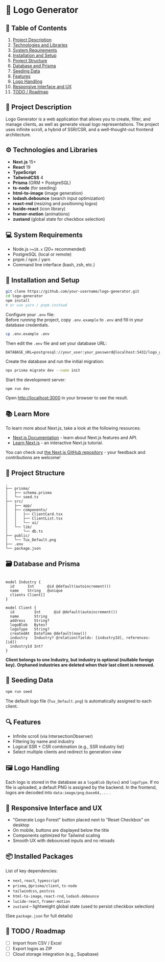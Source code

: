 # 📘 Logo Generator

## 🧭 Table of Contents

1. [Project Description](#project-description)
2. [Technologies and Libraries](#technologies-and-libraries)
3. [System Requirements](#system-requirements)
4. [Installation and Setup](#installation-and-setup)
5. [Project Structure](#project-structure)
6. [Database and Prisma](#database-and-prisma)
7. [Seeding Data](#seeding-data)
8. [Features](#features)
9. [Logo Handling](#logo-handling)
10. [Responsive Interface and UX](#responsive-interface-and-ux)
11. [TODO / Roadmap](#todo--roadmap)

## 📝 Project Description

Logo Generator is a web application that allows you to create, filter, and manage clients, as well as generate visual logo representations. The project uses infinite scroll, a hybrid of SSR/CSR, and a well-thought-out frontend architecture.

## ⚙️ Technologies and Libraries

- **Next.js** 15+
- **React** 19
- **TypeScript**
- **TailwindCSS** 4
- **Prisma** (ORM + PostgreSQL)
- **ts-node** (for seeding)
- **html-to-image** (image generation)
- **lodash.debounce** (search input optimization)
- **react-rnd** (resizing and positioning logos)
- **lucide-react** (icon library)
- **framer-motion** (animations)
- **zustand** (global state for checkbox selection)

## 💻 System Requirements

- Node.js `>=18.x` (20+ recommended)
- PostgreSQL (local or remote)
- pnpm / npm / yarn
- Command line interface (bash, zsh, etc.)

## 🚀 Installation and Setup

```bash
git clone https://github.com/your-username/logo-generator.git
cd logo-generator
npm install
# or use yarn / pnpm instead
```

Configure your `.env` file:  
Before running the project, copy `.env.example` to `.env` and fill in your database credentials.

```bash
cp .env.example .env
```

Then edit the `.env` file and set your database URL:

```env
DATABASE_URL=postgresql://your_user:your_password@localhost:5432/logo_generator
```

Create the database and run the initial migration:

```bash
npx prisma migrate dev --name init
```

Start the development server:

```bash
npm run dev
```

Open [http://localhost:3000](http://localhost:3000) in your browser to see the result.

## 📚 Learn More

To learn more about Next.js, take a look at the following resources:

- [Next.js Documentation](https://nextjs.org/docs) - learn about Next.js features and API.
- [Learn Next.js](https://nextjs.org/learn) - an interactive Next.js tutorial.

You can check out [the Next.js GitHub repository](https://github.com/vercel/next.js) - your feedback and contributions are welcome!

## 📁 Project Structure

```
.
├── prisma/
│   ├── schema.prisma
│   └── seed.ts
├── src/
│   ├── app/
│   ├── components/
│   │   ├── ClientCard.tsx
│   │   ├── ClientList.tsx
│   │   └── ui/
│   └── lib/
│       └── db.ts
├── public/
│   └── Tux_Default.png
├── .env
└── package.json
```

## 🗃️ Database and Prisma

```prisma

model Industry {
  id      Int      @id @default(autoincrement())
  name    String   @unique
  clients Client[]
}

model Client {
  id         Int      @id @default(autoincrement())
  name       String
  address    String?
  logoBlob   Bytes?
  logoType   String?
  createdAt  DateTime @default(now())
  industry   Industry? @relation(fields: [industryId], references: [id])
  industryId Int?
}

```

**Client belongs to one Industry, but industry is optional (nullable foreign key).
Orphaned industries are deleted when their last client is removed.**

## 🌱 Seeding Data

```bash
npm run seed
```

The default logo file (`Tux_Default.png`) is automatically assigned to each client.

## 🔍 Features

- Infinite scroll (via IntersectionObserver)
- Filtering by name and industry
- Logical SSR + CSR combination (e.g., SSR industry list)
- Select multiple clients and redirect to generation view

## 🖼️ Logo Handling

Each logo is stored in the database as a `logoBlob` (`Bytes`) and `logoType`.
If no file is uploaded, a default PNG is assigned by the backend.
In the frontend, logos are decoded into `data:image/png;base64,...` .

## 📱 Responsive Interface and UX

- "Generate Logo Forest" button placed next to "Reset Checkbox" on desktop
- On mobile, buttons are displayed below the title
- Components optimized for Tailwind scaling
- Smooth UX with debounced inputs and no reloads

## 📦 Installed Packages

List of key dependencies:

- `next`, `react`, `typescript`
- `prisma`, `@prisma/client`, `ts-node`
- `tailwindcss`, `postcss`
- `html-to-image`, `react-rnd`, `lodash.debounce`
- `lucide-react`, `framer-motion`
- `zustand` – lightweight global state (used to persist checkbox selection)

(See `package.json` for full details)

## 🧩 TODO / Roadmap

- [ ] Import from CSV / Excel
- [ ] Export logos as ZIP
- [ ] Cloud storage integration (e.g., Supabase)
